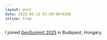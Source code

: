 ```yaml
---
layout: post
date: 2025-05-12 07:59:00+0200
inline: true
---
```


I joined [GeoSummit 2025](https://geosummit2025.bme.hu/#) in Budapest, Hungary.

